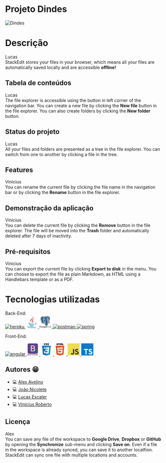 # Projeto Dindes
![Dindes](https://i.imgur.com/PJ37uss.png)

# Descrição
Lucas <br />
StackEdit stores your files in your browser, which means all your files are automatically saved locally and are accessible **offline!**

## Tabela de conteúdos
Lucas  <br />
The file explorer is accessible using the button in left corner of the navigation bar. You can create a new file by clicking the **New file** button in the file explorer. You can also create folders by clicking the **New folder** button.

## Status do projeto
Lucas  <br />
All your files and folders are presented as a tree in the file explorer. You can switch from one to another by clicking a file in the tree.

## Features
Vinicius  <br />
You can rename the current file by clicking the file name in the navigation bar or by clicking the **Rename** button in the file explorer.

## Demonstração da aplicação
Vinicius  <br />
You can delete the current file by clicking the **Remove** button in the file explorer. The file will be moved into the **Trash** folder and automatically deleted after 7 days of inactivity.

## Pré-requisitos
Vinicius  <br />
You can export the current file by clicking **Export to disk** in the menu. You can choose to export the file as plain Markdown, as HTML using a Handlebars template or as a PDF.


# Tecnologias utilizadas
<p align="left"> 
  Back-End: <br/>
  <a href="https://heroku.com" target="_blank"> <img src="https://www.vectorlogo.zone/logos/heroku/heroku-icon.svg" alt="heroku" width="40" height="40"/> </a>
  <a href="https://www.java.com" target="_blank"> <img src="https://raw.githubusercontent.com/devicons/devicon/master/icons/java/java-original.svg" alt="java" width="40" height="40"/> </a>
  <a href="https://www.postgresql.org" target="_blank"> <img src="https://raw.githubusercontent.com/devicons/devicon/master/icons/postgresql/postgresql-original-wordmark.svg" alt="postgresql" width="40" height="40"/> </a>
  <a href="https://postman.com" target="_blank"> <img src="https://www.vectorlogo.zone/logos/getpostman/getpostman-icon.svg" alt="postman" width="40" height="40"/> </a> 
  <a href="https://spring.io/" target="_blank"> <img src="https://www.vectorlogo.zone/logos/springio/springio-icon.svg" alt="spring" width="40" height="40"/> </a>
  </p>
  
  <p align="left">
  Front-End: <br/>
  
  <a href="https://angular.io" target="_blank"> <img src="https://angular.io/assets/images/logos/angular/angular.svg" alt="angular" width="40" height="40"/> </a> 
  <a href="https://getbootstrap.com" target="_blank"> <img src="https://raw.githubusercontent.com/devicons/devicon/master/icons/bootstrap/bootstrap-plain-wordmark.svg" alt="bootstrap" width="40" height="40"/> </a> 
  <a href="https://www.w3schools.com/css/" target="_blank"> <img src="https://raw.githubusercontent.com/devicons/devicon/master/icons/css3/css3-original-wordmark.svg" alt="css3" width="40" height="40"/> <a href="https://www.w3.org/html/" target="_blank"> <img src="https://raw.githubusercontent.com/devicons/devicon/master/icons/html5/html5-original-wordmark.svg" alt="html5" width="40" height="40"/> </a>  <a href="https://developer.mozilla.org/en-US/docs/Web/JavaScript" target="_blank"> <img src="https://raw.githubusercontent.com/devicons/devicon/master/icons/javascript/javascript-original.svg" alt="javascript" width="40" height="40"/> </a>  <a href="https://www.typescriptlang.org/" target="_blank"> <img src="https://raw.githubusercontent.com/devicons/devicon/master/icons/typescript/typescript-original.svg" alt="typescript" width="40" height="40"/> </a> 
  </p>


## Autores 😁

- 💻 [Alex Avelino](https://github.com/AlexAvelino)
- 💻 [João Nicolete](https://github.com/JoaoNicolete)
- 💻 [Lucas Escaler](https://github.com/LucasEscaler)
- 💻 [Vinicius Roberto](https://github.com/ViniciusRob)



## Licença
Alex  <br />
You can save any file of the workspace to **Google Drive**, **Dropbox** or **GitHub** by opening the **Synchronize** sub-menu and clicking **Save on**. Even if a file in the workspace is already synced, you can save it to another locatfion. StackEdit can sync one file with multiple locations and accounts.

